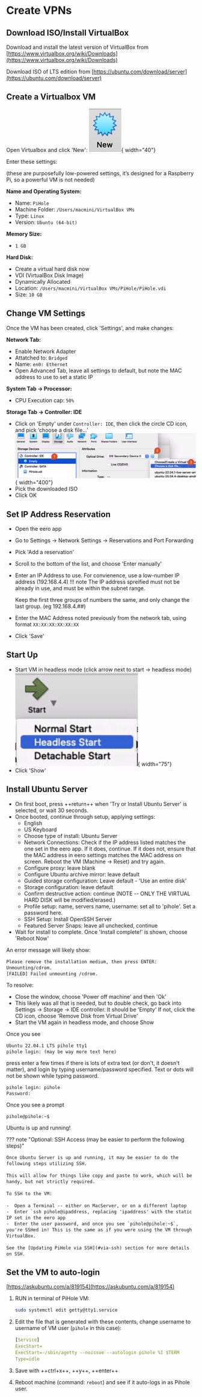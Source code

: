 # Create VPNs

## Download ISO/Install VirtualBox
Download and install the latest version of VirtualBox from [https://www.virtualbox.org/wiki/Downloads](https://www.virtualbox.org/wiki/Downloads)

Download ISO of LTS edition from [https://ubuntu.com/download/server](https://ubuntu.com/download/server)

## Create a Virtualbox VM
Open Virtualbox and click 'New':
![virtualbox-new.png](../img/pihole/virtualbox-new.png){ width="40"}

Enter these settings:

(these are purposefully low-powered settings, it’s designed for a Raspberry Pi, so a powerful VM is not needed)

**Name and Operating System:**

- Name: `PiHole`
- Machine Folder: `/Users/macmini/VirtualBox VMs`
- Type: `Linux`
- Version: `Ubuntu (64-bit)`

**Memory Size:**

-  `1 GB`

**Hard Disk:**

- Create a virtual hard disk now
- VDI (VirtualBox Disk Image)
- Dynamically Allocated
- Location: `/Users/macmini/VirtualBox VMs/PiHole/PiHole.vdi`
- Size: `10 GB`


## Change VM Settings

Once the VM has been created, click 'Settings', and make changes:

**Network Tab:**

- Enable Network Adapter
- Attatched to: `Bridged`
- Name: `en0: Ethernet`
- Open Advanced Tab, leave all settings to default, but note the MAC address to use to set a static IP

**System Tab -> Processor:**

- CPU Execution cap: `50%`

**Storage Tab -> Controller: IDE**

- Click on 'Empty' under `Controller: IDE`, then click the circle CD icon, and pick ‘choose a disk file…’ <br>
  ![virtualbox-idecontroller.png](../img/pihole/virtualbox-idecontroller.png){ width="400"}
- Pick the downloaded ISO
- Click OK

## Set IP Address Reservation
- Open the eero app
- Go to Settings -> Network Settings -> Reservations and Port Forwarding
- Pick 'Add a reservation'
- Scroll to the bottom of the list, and choose 'Enter manually'
- Enter an IP Address to use. For convienence, use a low-number IP address (192.168.4.4)
!!! note 
    The IP address spreified must not be already in use, and must be within the subnet range.
    
    Keep the first three groups of numbers the same, and only change the last group. (eg 192.168.4.##)
- Enter the MAC Address noted previously from the network tab, using format `XX:XX:XX:XX:XX:XX`
- Click 'Save'

## Start Up
- Start VM in headless mode (click arrow next to start -> headless mode) <br>
  ![virtualbox-start-headless.png](../img/pihole/virtualbox-start-headless.png){ width="75"}
- Click 'Show'

## Install Ubuntu Server
- On first boot, press ++return++ when 'Try or Install Ubuntu Server' is selected, or wait 30 seconds.
- Once booted, continue through setup, applying settings:
    - English
    - US Keyboard
    - Choose type of install: Ubuntu Server
    - Network Connections: Check if the IP address listed matches the one set in the eero app. If it does, continue. If it does not, ensure that the MAC address in eero settings matches the MAC address on screen. Reboot the VM (Machine -> Reset) and try again.
    - Configure proxy: leave blank
    - Configure Ubuntu archive mirror: leave default
    - Guided storage configuration: Leave default - 'Use an entire disk'
    - Storage configuration: leave default
    - Confirm destructive action: continue (NOTE -- ONLY THE VIRTUAL HARD DISK will be modified/erased.)
    - Profile setup: name, servers name, username: set all to 'pihole'. Set a password here.
    - SSH Setup: Install OpenSSH Server
    - Featured Server Snaps: leave all unchecked, continue
- Wait for install to complete. Once 'Install complete!' is shown, choose 'Reboot Now'

An error message will likely show: 
````
Please remove the installation medium, then press ENTER:
Unmounting/cdrom.
[FAILED] Failed unmounting /cdrom.
````

To resolve:

- Close the window, choose 'Power off machine' and then 'Ok'
- This likely was all that is needed, but to double check, go back into Settings -> Storage -> IDE controller. It should be 'Empty' If not, click the CD icon, choose 'Remove Disk from Virtual Drive'
- Start the VM again in headless mode, and choose Show

Once you see 
````
Ubuntu 22.04.1 LTS pihole tty1
pihole login: (may be way more text here)
````
press enter a few times if there is lots of extra text (or don't, it doesn't matter), and login by typing username/password specified. Text or dots will not be shown while typing password.
````
pihole login: pihole
Password:
````
Once you see a prompt
````
pihole@pihole:~$
````
Ubuntu is up and running!

??? note "Optional: SSH Access (may be easier to perform the following steps)"
    
    Once Ubuntu Server is up and running, it may be easier to do the following steps utilizing SSH.

    This will allow for things like copy and paste to work, which will be handy, but not strictly required. 

    To SSH to the VM:

    -  Open a Terminal -- either on MacServer, or on a different laptop
    -  Enter `ssh pihole@ipaddress, replacing 'ipaddress' with the static IP set in the eero app
    -  Enter the user password, and once you see `pihole@pihole:~$`, you're SSHed in! This is the same as if you were using the VM through VirtualBox.

    See the [Updating PiHole via SSH](#via-ssh) section for more details on SSH.



## Set the VM to auto-login
[https://askubuntu.com/a/819154](https://askubuntu.com/a/819154)

1. RUN in terminal of PiHole VM:

    ``` sh
    sudo systemctl edit getty@tty1.service
    ```

2. Edit the file that is generated with these contents, change username to username of VM user (`pihole` in this case):

    ``` yaml
    [Service]
    ExecStart=
    ExecStart=-/sbin/agetty --noissue --autologin pihole %I $TERM
    Type=idle
    ```

3. Save with ++ctrl+x++, ++y++, ++enter++
4. Reboot machine (command: `reboot`) and see if it auto-logs in as Pihole user.

<!---
*****
***** THIS SECTION NO LONGER NEEDED, IP ADDRESS IS SET VIA EERO, INSTEAD OF VIA SUBIQUITY
*****

## Verify IP address
1. Set static IP on Modem via MAC address
(MAC address listed under `$[ip addr]`)

2. RUN in terminal of PiHole VM:
``` sh
sudo nano /etc/netplan/00-installer-config.yaml
```

3.  Copy these contents into the file that is generated, change IP address as needed                                      

    ``` yaml
    # This is the network config written by 'subiquity'
    network:
      version: 2
      ethernets:
        enp0s3:
          addresses:
            - **IP ADDRESS SET ON MODEM**/24
          gateway4: 10.0.1.1
          nameservers:
            addresses:
              - 10.0.1.53
              - 8.8.4.4
    ```

4. RUN in terminal of PiHole VM:
``` sh
sudo netplan generate
```
``` sh
sudo netplan apply
```
``` sh
reboot
```
--->
